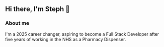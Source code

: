 ## Hi there, I'm Steph 👋

### About me
I'm a 2025 career changer, aspiring to become a Full Stack Developer after five years of working in the NHS as a Pharmacy Dispenser.


<!--
**SChung97/SChung97** is a ✨ _special_ ✨ repository because its `README.md` (this file) appears on your GitHub profile.

Here are some ideas to get you started:

- 🔭 I’m currently working on ...
- 🌱 I’m currently learning ...
- 👯 I’m looking to collaborate on ...
- 🤔 I’m looking for help with ...
- 💬 Ask me about ...
- 📫 How to reach me: ...
- 😄 Pronouns: ...
- ⚡ Fun fact: ...
-->
